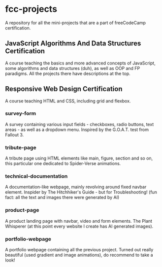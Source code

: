 # fcc-projects
A repository for all the mini-projects that are a part of freeCodeCamp certification.

##
## JavaScript Algorithms And Data Structures Certification
A course teaching the basics and more advanced concepts of JavaScript, some algorithms and data structures (duh), as well as OOP and FP paradigms.
All the projects there have descriptions at the top.

##
## Responsive Web Design Certification
A course teaching HTML and CSS, including grid and flexbox.

### survey-form
A survey containing various input fields - checkboxes, radio buttons, text areas - as well as a dropdown menu. Inspired by the G.O.A.T. test from Fallout 3.

### tribute-page
A tribute page using HTML elements like main, figure, section and so on, this particular one dedicated to Spider-Verse animations.

### technical-documentation
A documentation-like webpage, mainly revolving around fixed navbar element. Inspider by The Hitchhiker's Guide - but for Troubleshooting! (fun fact: all the text and images there were generated by AI)

### product-page
A product landing page with navbar, video and form elements. The Plant Whisperer (at this point every website I create has AI generated images).

### portfolio-webpage
A portfolio webpage containing all the previous project. Turned out really beautiful (used gradient and image animations), do recommend to take a look! 
